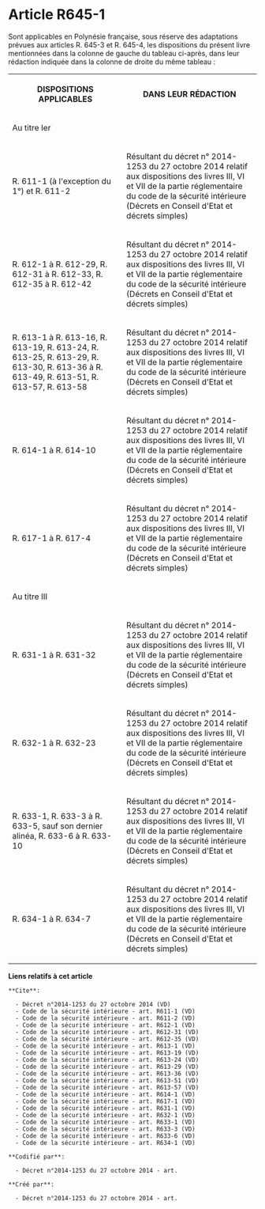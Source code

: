 # Article R645-1

Sont applicables en Polynésie française, sous réserve des adaptations prévues aux articles R. 645-3 et R. 645-4, les
dispositions du présent livre mentionnées dans la colonne de gauche du tableau ci-après, dans leur rédaction indiquée dans la
colonne de droite du même tableau : 

<table>
      <tbody><tr>
        <th>

DISPOSITIONS APPLICABLES </th>
        <th>

DANS LEUR RÉDACTION </th>
      </tr>
      <tr>
        <td align="left">

Au titre Ier </td>
        <td align="left">
      </td></tr>
      <tr>
        <td align="left">

R. 611-1 (à l'exception du 1°) et R. 611-2 
</td>
        <td align="left">

Résultant du décret n° 2014-1253 du 27 octobre 2014 relatif aux dispositions des livres III, VI et VII de la partie
réglementaire du code de la sécurité intérieure (Décrets en Conseil d'Etat et décrets simples) </td>
      </tr>
      <tr>
        <td align="left">

R. 612-1 à R. 612-29, R. 612-31 à R. 612-33, R. 612-35 à R. 612-42 
</td>
        <td align="left">

Résultant du décret n° 2014-1253 du 27 octobre 2014 relatif aux dispositions des livres III, VI et VII de la partie
réglementaire du code de la sécurité intérieure (Décrets en Conseil d'Etat et décrets simples) </td>
      </tr>
      <tr>
        <td align="left">

R. 613-1 à R. 613-16, R. 613-19, R. 613-24, R. 613-25, R. 613-29, R. 613-30, R. 613-36 à R. 613-49, R. 613-51, R. 613-57, R.
613-58 </td>
        <td align="left">

Résultant du décret n° 2014-1253 du 27 octobre 2014 relatif aux dispositions des livres III, VI et VII de la partie
réglementaire du code de la sécurité intérieure (Décrets en Conseil d'Etat et décrets simples) </td>
      </tr>
      <tr>
        <td align="left">

R. 614-1 à R. 614-10 
</td>
        <td align="left">

Résultant du décret n° 2014-1253 du 27 octobre 2014 relatif aux dispositions des livres III, VI et VII de la partie
réglementaire du code de la sécurité intérieure (Décrets en Conseil d'Etat et décrets simples) </td>
      </tr>
      <tr>
        <td align="left">

R. 617-1 à R. 617-4 
</td>
        <td align="left">

Résultant du décret n° 2014-1253 du 27 octobre 2014 relatif aux dispositions des livres III, VI et VII de la partie
réglementaire du code de la sécurité intérieure (Décrets en Conseil d'Etat et décrets simples) </td>
      </tr>
      <tr>
        <td align="left">

Au titre III </td>
        <td align="left">
      </td></tr>
      <tr>
        <td align="left">

R. 631-1 à R. 631-32 
</td>
        <td align="left">

Résultant du décret n° 2014-1253 du 27 octobre 2014 relatif aux dispositions des livres III, VI et VII de la partie
réglementaire du code de la sécurité intérieure (Décrets en Conseil d'Etat et décrets simples) </td>
      </tr>
      <tr>
        <td align="left">

R. 632-1 à R. 632-23 
</td>
        <td align="left">

Résultant du décret n° 2014-1253 du 27 octobre 2014 relatif aux dispositions des livres III, VI et VII de la partie
réglementaire du code de la sécurité intérieure (Décrets en Conseil d'Etat et décrets simples) </td>
      </tr>
      <tr>
        <td align="left">

R. 633-1, R. 633-3 à R. 633-5, sauf son dernier alinéa, R. 633-6 à R. 633-10 
</td>
        <td align="left">

Résultant du décret n° 2014-1253 du 27 octobre 2014 relatif aux dispositions des livres III, VI et VII de la partie
réglementaire du code de la sécurité intérieure (Décrets en Conseil d'Etat et décrets simples) </td>
      </tr>
      <tr>
        <td align="left">

R. 634-1 à R. 634-7
</td>
        <td align="left">

Résultant du décret n° 2014-1253 du 27 octobre 2014 relatif aux dispositions des livres III, VI et VII de la partie
réglementaire du code de la sécurité intérieure (Décrets en Conseil d'Etat et décrets simples)</td>
      </tr>
    </tbody></table>

**Liens relatifs à cet article**

	**Cite**:

	  - Décret n°2014-1253 du 27 octobre 2014 (VD)
	  - Code de la sécurité intérieure - art. R611-1 (VD)
	  - Code de la sécurité intérieure - art. R611-2 (VD)
	  - Code de la sécurité intérieure - art. R612-1 (VD)
	  - Code de la sécurité intérieure - art. R612-31 (VD)
	  - Code de la sécurité intérieure - art. R612-35 (VD)
	  - Code de la sécurité intérieure - art. R613-1 (VD)
	  - Code de la sécurité intérieure - art. R613-19 (VD)
	  - Code de la sécurité intérieure - art. R613-24 (VD)
	  - Code de la sécurité intérieure - art. R613-29 (VD)
	  - Code de la sécurité intérieure - art. R613-36 (VD)
	  - Code de la sécurité intérieure - art. R613-51 (VD)
	  - Code de la sécurité intérieure - art. R613-57 (VD)
	  - Code de la sécurité intérieure - art. R614-1 (VD)
	  - Code de la sécurité intérieure - art. R617-1 (VD)
	  - Code de la sécurité intérieure - art. R631-1 (VD)
	  - Code de la sécurité intérieure - art. R632-1 (VD)
	  - Code de la sécurité intérieure - art. R633-1 (VD)
	  - Code de la sécurité intérieure - art. R633-3 (VD)
	  - Code de la sécurité intérieure - art. R633-6 (VD)
	  - Code de la sécurité intérieure - art. R634-1 (VD)

	**Codifié par**:

	  - Décret n°2014-1253 du 27 octobre 2014 - art.

	**Créé par**:

	  - Décret n°2014-1253 du 27 octobre 2014 - art.
